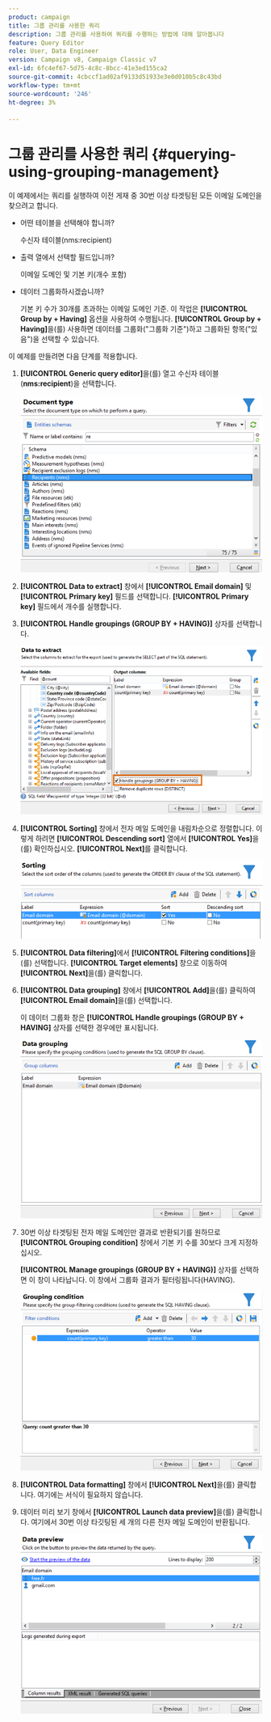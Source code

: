 ```yaml
---
product: campaign
title: 그룹 관리를 사용한 쿼리
description: 그룹 관리를 사용하여 쿼리를 수행하는 방법에 대해 알아봅니다
feature: Query Editor
role: User, Data Engineer
version: Campaign v8, Campaign Classic v7
exl-id: 6fc4ef67-5d75-4c8c-8bcc-41e3ed155ca2
source-git-commit: 4cbccf1ad02af9133d51933e3e0d010b5c8c43bd
workflow-type: tm+mt
source-wordcount: '246'
ht-degree: 3%

---
```


# 그룹 관리를 사용한 쿼리 {#querying-using-grouping-management}



이 예제에서는 쿼리를 실행하여 이전 게재 중 30번 이상 타겟팅된 모든 이메일 도메인을 찾으려고 합니다.

* 어떤 테이블을 선택해야 합니까?

  수신자 테이블(nms:recipient)

* 출력 열에서 선택할 필드입니까?

  이메일 도메인 및 기본 키(개수 포함)

* 데이터 그룹화하시겠습니까?

  기본 키 수가 30개를 초과하는 이메일 도메인 기준. 이 작업은 **[!UICONTROL Group by + Having]** 옵션을 사용하여 수행됩니다. **[!UICONTROL Group by + Having]**&#x200B;을(를) 사용하면 데이터를 그룹화(&quot;그룹화 기준&quot;)하고 그룹화된 항목(&quot;있음&quot;)을 선택할 수 있습니다.

이 예제를 만들려면 다음 단계를 적용합니다.

1. **[!UICONTROL Generic query editor]**&#x200B;을(를) 열고 수신자 테이블(**nms:recipient**)을 선택합니다.

   ![](assets/query_editor_02.png)

1. **[!UICONTROL Data to extract]** 창에서 **[!UICONTROL Email domain]** 및 **[!UICONTROL Primary key]** 필드를 선택합니다. **[!UICONTROL Primary key]** 필드에서 개수를 실행합니다.

1. **[!UICONTROL Handle groupings (GROUP BY + HAVING)]** 상자를 선택합니다.

   ![](assets/query_editor_nveau_29.png)

1. **[!UICONTROL Sorting]** 창에서 전자 메일 도메인을 내림차순으로 정렬합니다. 이렇게 하려면 **[!UICONTROL Descending sort]** 열에서 **[!UICONTROL Yes]**&#x200B;을(를) 확인하십시오. **[!UICONTROL Next]**&#x200B;를 클릭합니다.

   ![](assets/query_editor_nveau_70.png)

1. **[!UICONTROL Data filtering]**&#x200B;에서 **[!UICONTROL Filtering conditions]**&#x200B;을(를) 선택합니다. **[!UICONTROL Target elements]** 창으로 이동하여 **[!UICONTROL Next]**&#x200B;을(를) 클릭합니다.
1. **[!UICONTROL Data grouping]** 창에서 **[!UICONTROL Add]**&#x200B;을(를) 클릭하여 **[!UICONTROL Email domain]**&#x200B;을(를) 선택합니다.

   이 데이터 그룹화 창은 **[!UICONTROL Handle groupings (GROUP BY + HAVING]** 상자를 선택한 경우에만 표시됩니다.

   ![](assets/query_editor_blocklist_04.png)

1. 30번 이상 타겟팅된 전자 메일 도메인만 결과로 반환되기를 원하므로 **[!UICONTROL Grouping condition]** 창에서 기본 키 수를 30보다 크게 지정하십시오.

   **[!UICONTROL Manage groupings (GROUP BY + HAVING)]** 상자를 선택하면 이 창이 나타납니다. 이 창에서 그룹화 결과가 필터링됩니다(HAVING).

   ![](assets/query_editor_blocklist_05.png)

1. **[!UICONTROL Data formatting]** 창에서 **[!UICONTROL Next]**&#x200B;을(를) 클릭합니다. 여기에는 서식이 필요하지 않습니다.
1. 데이터 미리 보기 창에서 **[!UICONTROL Launch data preview]**&#x200B;을(를) 클릭합니다. 여기에서 30번 이상 타깃팅된 세 개의 다른 전자 메일 도메인이 반환됩니다.

   ![](assets/query_editor_blocklist_06.png)
